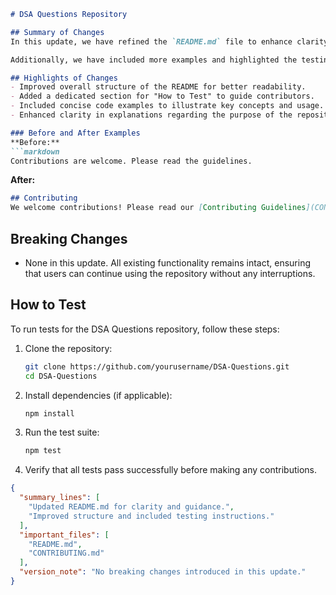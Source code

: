 ```markdown
# DSA Questions Repository

## Summary of Changes
In this update, we have refined the `README.md` file to enhance clarity and provide better guidance for contributors and users. The changes focus on improving the overall structure, adding essential sections, and ensuring that the documentation aligns with the latest developments in the repository. These enhancements aim to make the repository more accessible, especially for newcomers who are seeking to understand the purpose and usage of the data structures and algorithms (DSA) questions available here.

Additionally, we have included more examples and highlighted the testing process to streamline contributions. This will not only aid users in navigating through the repository but also encourage community involvement by making it easier for contributors to understand how to run tests and validate their changes.

## Highlights of Changes
- Improved overall structure of the README for better readability.
- Added a dedicated section for "How to Test" to guide contributors.
- Included concise code examples to illustrate key concepts and usage.
- Enhanced clarity in explanations regarding the purpose of the repository.

### Before and After Examples
**Before:**
```markdown
Contributions are welcome. Please read the guidelines.
```

**After:**
```markdown
## Contributing
We welcome contributions! Please read our [Contributing Guidelines](CONTRIBUTING.md) for more information on how to get involved.
```

## Breaking Changes
- None in this update. All existing functionality remains intact, ensuring that users can continue using the repository without any interruptions.

## How to Test
To run tests for the DSA Questions repository, follow these steps:

1. Clone the repository:
   ```bash
   git clone https://github.com/yourusername/DSA-Questions.git
   cd DSA-Questions
   ```

2. Install dependencies (if applicable):
   ```bash
   npm install
   ```

3. Run the test suite:
   ```bash
   npm test
   ```

4. Verify that all tests pass successfully before making any contributions.

```json
{
  "summary_lines": [
    "Updated README.md for clarity and guidance.",
    "Improved structure and included testing instructions."
  ],
  "important_files": [
    "README.md",
    "CONTRIBUTING.md"
  ],
  "version_note": "No breaking changes introduced in this update."
}
```
```